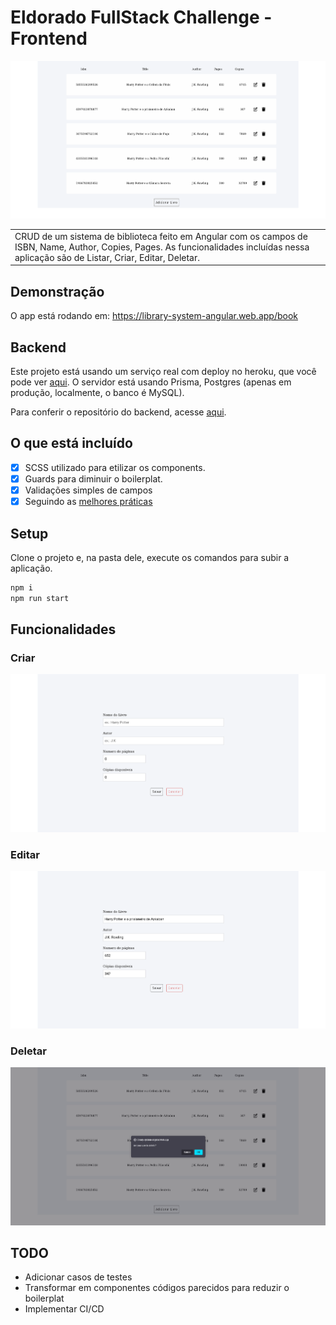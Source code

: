 # Eldorado FullStack Challenge - Frontend

![list of books](https://github.com/matBentes/eldorado-fulltstack-challenge-frontend/blob/main/images/list-book.png)

<table>
<tr>
<td>
CRUD de um sistema de biblioteca feito em Angular com os campos de ISBN, Name, Author, Copies, Pages. As funcionalidades incluídas nessa aplicação são de Listar, Criar, Editar, Deletar.
</td>
</tr>
</table>

## Demonstração
O app está rodando em: https://library-system-angular.web.app/book


## Backend 
Este projeto está usando um serviço real com deploy no heroku, que você pode ver [aqui](https://eldorado-challenge-fullstack.herokuapp.com/book). O servidor está usando Prisma, Postgres (apenas em produção, localmente, o banco é MySQL).

Para conferir o repositório do backend, acesse [aqui](https://github.com/matBentes/eldorado-fulltstack-challenge/tree/main/backend).

## O que está incluído 
- [x] SCSS utilizado para etilizar os components. 
- [x] Guards para diminuir o boilerplat.
- [x] Validações simples de campos   
- [x] Seguindo as [melhores práticas](https://angular.io/guide/styleguide)
## Setup

Clone o projeto e, na pasta dele, execute os comandos para subir a aplicação.

```bash
npm i
npm run start
```
## Funcionalidades 

### Criar 
![add book](https://github.com/matBentes/eldorado-fulltstack-challenge-frontend/blob/main/images/add-book.png)

### Editar
![edit book](https://github.com/matBentes/eldorado-fulltstack-challenge-frontend/blob/main/images/edit-book.png)

### Deletar 
![delete book](https://github.com/matBentes/eldorado-fulltstack-challenge-frontend/blob/main/images/delete-book.png)

## TODO 
- Adicionar casos de testes 
- Transformar em componentes códigos parecidos para reduzir o boilerplat
- Implementar CI/CD 
